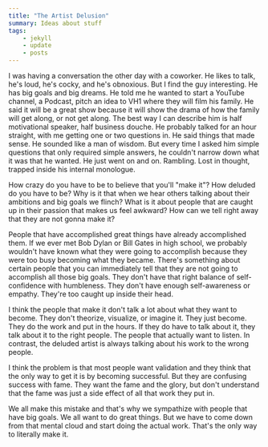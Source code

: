 ```yaml
---
title: "The Artist Delusion"
summary: Ideas about stuff
tags: 
    - jekyll 
    - update
    - posts
---
```


I was having a conversation the other day with a coworker. He likes to talk, he's loud, he's cocky, and he's obnoxious. But I find the guy interesting. He has big goals and big dreams. He told me he wanted to start a YouTube channel, a Podcast, pitch an idea to VH1 where they will film his family. He said it will be a great show because it will show the drama of how the family will get along, or not get along. The best way I can describe him is half motivational speaker, half business douche. He probably talked for an hour straight, with me getting one or two questions in. He said things that made sense. He sounded like a man of wisdom. But every time I asked him simple questions that only required simple answers, he couldn't narrow down what it was that he wanted. He just went on and on. Rambling. Lost in thought, trapped inside his internal monologue.

How crazy do you have to be to believe that you'll "make it"? How deluded do you have to be? Why is it that when we hear others talking about their ambitions and big goals we flinch? What is it about people that are caught up in their passion that makes us feel awkward? How can we tell right away that they are not gonna make it?

People that have accomplished great things have already accomplished them. If we ever met Bob Dylan or Bill Gates in high school, we probably wouldn't have known what they were going to accomplish because they were too busy becoming what they became. There's something about certain people that you can immediately tell that they are not going to accomplish all those big goals. They don't have that right balance of self-confidence with humbleness. They don't have enough self-awareness or empathy. They're too caught up inside their head.

I think the people that make it don't talk a lot about what they want to become. They don't theorize, visualize, or imagine it. They just become. They do the work and put in the hours. If they do have to talk about it, they talk about it to the right people. The people that actually want to listen. In contrast, the deluded artist is always talking about his work to the wrong people.

I think the problem is that most people want validation and they think that the only way to get it is by becoming successful. But they are confusing success with fame. They want the fame and the glory, but don't understand that the fame was just a side effect of all that work they put in.

We all make this mistake and that's why we sympathize with people that have big goals. We all want to do great things. But we have to come down from that mental cloud and start doing the actual work. That's the only way to literally make it.
